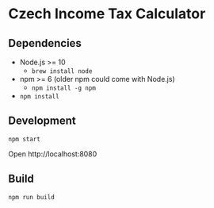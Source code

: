 # Czech Income Tax Calculator

## Dependencies

- Node.js >= 10
    - `brew install node`
- npm >= 6 (older npm could come with Node.js)
    - `npm install -g npm`
- `npm install`

## Development

`npm start`

Open http://localhost:8080

## Build

`npm run build`
